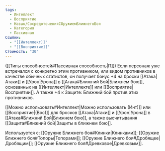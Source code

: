 ```yaml
---
tags:
  - Интеллект
  - Восприятие
  - Навык/СосредоточенияСОружиемБлижнегоБоя
  - Категория
  - Пассивная
Ссылки:
  - "[[Интеллект]]"
  - "[[Восприятие]]"
Стоимость: "30"
---
```

([[Типы способностей#Пассивная способность|П]]) Если персонаж уже встречался с конкретно этим противником, или видом противников в качестве обычных статистов, он получает бонус +4 на броски [[Атака|Атаки]] и [[Урон|Урона]] в [[Атака#Ближний Бой|Ближнем бою]], основанных на [[Интеллект|Интеллекте]] или [[Восприятие|Восприятии]]. А также +4 к Защите: Ближний бой против этих противников.

[[Можно использовать#Интеллект|Можно использовать (Инт)]] или [[Восприятие|(Вос)]] для бросков [[Атака|Атаки]] и [[Урон|Урона]] в [[Атака#Ближний Бой|Ближнем бою]], а также высчитывания [[Защита#Ближний бой|Защиты в ближнем бою]]. 

Используется с: [[Оружие Ближнего боя#Клинки|Клинками]]; [[Оружие Ближнего боя#Топоры|Топорами]]; [[Оружие Ближнего боя#Дробящее|Дробящим]]; [[Оружие Ближнего боя#Древковое|Древковым]].